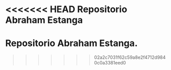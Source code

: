 <<<<<<< HEAD
Repositorio Abraham Estanga
=======
# Repositorio Abraham Estanga.
>>>>>>> 02a2c7031f62c59a8e2f4712d9840c0a3381eed0
